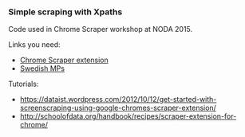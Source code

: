 ### Simple scraping with Xpaths

Code used in Chrome Scraper workshop at NODA 2015. 

Links you need:

- [Chrome Scraper extension](https://chrome.google.com/webstore/detail/scraper/mbigbapnjcgaffohmbkdlecaccepngjd)
- [Swedish MPs](www.riksdagen.se/sv/ledamoter-partier/Hitta-ledamot/Bokstavsordning/)


Tutorials:

- https://dataist.wordpress.com/2012/10/12/get-started-with-screenscraping-using-google-chromes-scraper-extension/
- http://schoolofdata.org/handbook/recipes/scraper-extension-for-chrome/
